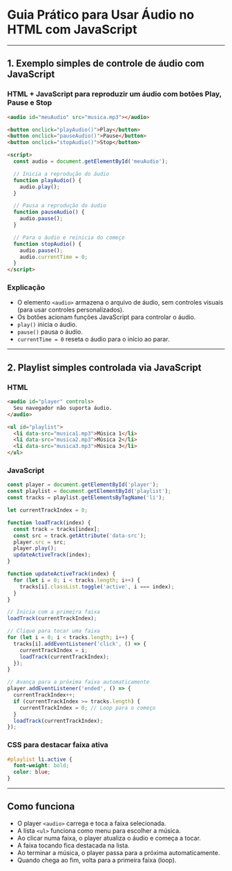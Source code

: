 # Guia Prático para Usar Áudio no HTML com JavaScript

---

## 1. Exemplo simples de controle de áudio com JavaScript

### HTML + JavaScript para reproduzir um áudio com botões Play, Pause e Stop

```html
<audio id="meuAudio" src="musica.mp3"></audio>

<button onclick="playAudio()">Play</button>
<button onclick="pauseAudio()">Pause</button>
<button onclick="stopAudio()">Stop</button>

<script>
  const audio = document.getElementById('meuAudio');

  // Inicia a reprodução do áudio
  function playAudio() {
    audio.play();
  }

  // Pausa a reprodução do áudio
  function pauseAudio() {
    audio.pause();
  }

  // Para o áudio e reinicia do começo
  function stopAudio() {
    audio.pause();
    audio.currentTime = 0;
  }
</script>
```

### Explicação

- O elemento `<audio>` armazena o arquivo de áudio, sem controles visuais (para usar controles personalizados).
- Os botões acionam funções JavaScript para controlar o áudio.
- `play()` inicia o áudio.
- `pause()` pausa o áudio.
- `currentTime = 0` reseta o áudio para o início ao parar.

---

## 2. Playlist simples controlada via JavaScript

### HTML

```html
<audio id="player" controls>
  Seu navegador não suporta áudio.
</audio>

<ul id="playlist">
  <li data-src="musica1.mp3">Música 1</li>
  <li data-src="musica2.mp3">Música 2</li>
  <li data-src="musica3.mp3">Música 3</li>
</ul>
```

### JavaScript

```javascript
const player = document.getElementById('player');
const playlist = document.getElementById('playlist');
const tracks = playlist.getElementsByTagName('li');

let currentTrackIndex = 0;

function loadTrack(index) {
  const track = tracks[index];
  const src = track.getAttribute('data-src');
  player.src = src;
  player.play();
  updateActiveTrack(index);
}

function updateActiveTrack(index) {
  for (let i = 0; i < tracks.length; i++) {
    tracks[i].classList.toggle('active', i === index);
  }
}

// Inicia com a primeira faixa
loadTrack(currentTrackIndex);

// Clique para tocar uma faixa
for (let i = 0; i < tracks.length; i++) {
  tracks[i].addEventListener('click', () => {
    currentTrackIndex = i;
    loadTrack(currentTrackIndex);
  });
}

// Avança para a próxima faixa automaticamente
player.addEventListener('ended', () => {
  currentTrackIndex++;
  if (currentTrackIndex >= tracks.length) {
    currentTrackIndex = 0; // Loop para o começo
  }
  loadTrack(currentTrackIndex);
});
```

### CSS para destacar faixa ativa

```css
#playlist li.active {
  font-weight: bold;
  color: blue;
}
```

---

## Como funciona

- O player `<audio>` carrega e toca a faixa selecionada.
- A lista `<ul>` funciona como menu para escolher a música.
- Ao clicar numa faixa, o player atualiza o áudio e começa a tocar.
- A faixa tocando fica destacada na lista.
- Ao terminar a música, o player passa para a próxima automaticamente.
- Quando chega ao fim, volta para a primeira faixa (loop).
